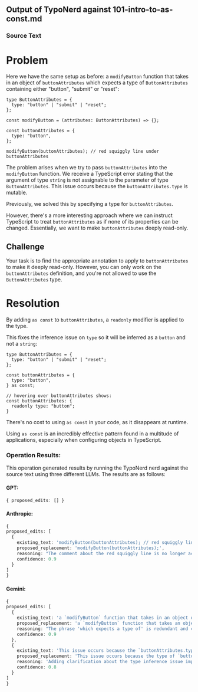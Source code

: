 ## Output of TypoNerd against 101-intro-to-as-const.md
  
  ### Source Text
  # Problem
Here we have the same setup as before: a `modifyButton` function that takes in an object of `buttonAttributes` which expects a type of `ButtonAttributes` containing either "button", "submit" or "reset":

```tsx
type ButtonAttributes = {
  type: "button" | "submit" | "reset";
};

const modifyButton = (attributes: ButtonAttributes) => {};

const buttonAttributes = {
  type: "button",
};

modifyButton(buttonAttributes); // red squiggly line under buttonAttributes
```

The problem arises when we try to pass `buttonAttributes` into the `modifyButton` function. We receive a TypeScript error stating that the argument of type `string` is not assignable to the parameter of type `ButtonAttributes`. This issue occurs because the `buttonAttributes.type` is mutable. 

Previously, we solved this by specifying a type for `buttonAttributes`. 

However, there's a more interesting approach where we can instruct TypeScript to treat `buttonAttributes` as if none of its properties can be changed. Essentially, we want to make `buttonAttributes` deeply read-only.

## Challenge

Your task is to find the appropriate annotation to apply to `buttonAttributes` to make it deeply read-only. However, you can only work on the `buttonAttributes` definition, and you're not allowed to use the `ButtonAttributes` type.

# Resolution
By adding `as const` to `buttonAttributes`, a `readonly` modifier is applied to the type. 

This fixes the inference issue on `type` so it will be inferred as a `button` and not a `string`:

```tsx
type ButtonAttributes = {
  type: "button" | "submit" | "reset";
};

const buttonAttributes = {
  type: "button",
} as const;

// hovering over buttonAttributes shows:
const buttonAttributes: {
  readonly type: "button";
}
```

There's no cost to using `as const` in your code, as it disappears at runtime.

Using `as const` is an incredibly effective pattern found in a multitude of applications, especially when configuring objects in TypeScript.
  
  ### Operation Results:
  This operation generated results by running the TypoNerd nerd against the source text using three different LLMs. The results are as follows:

  #### GPT:
  ```typescript
  { proposed_edits: [] }
  ```

  #### Anthropic:
  ```typescript
  {
  proposed_edits: [
    {
      existing_text: 'modifyButton(buttonAttributes); // red squiggly line under buttonAttributes',
      proposed_replacement: 'modifyButton(buttonAttributes);',
      reasoning: "The comment about the red squiggly line is no longer accurate after applying the 'as const' fix later in the code. Removing the comment for clarity.",
      confidence: 0.9
    }
  ]
}
  ```

  #### Gemini:
  ```typescript
  {
  proposed_edits: [
    {
      existing_text: 'a `modifyButton` function that takes in an object of `buttonAttributes` which expects a type of `ButtonAttributes` containing either "button", "submit" or "reset"',
      proposed_replacement: 'a `modifyButton` function that takes an object of type `ButtonAttributes` containing either "button", "submit" or "reset"',
      reasoning: "The phrase 'which expects a type of' is redundant and can be removed for clarity.",
      confidence: 0.9
    },
    {
      existing_text: 'This issue occurs because the `buttonAttributes.type` is mutable.',
      proposed_replacement: 'This issue occurs because the type of `buttonAttributes.type` is inferred as a string, which is mutable.',
      reasoning: 'Adding clarification about the type inference issue improves understanding.',
      confidence: 0.8
    }
  ]
}
  ```
